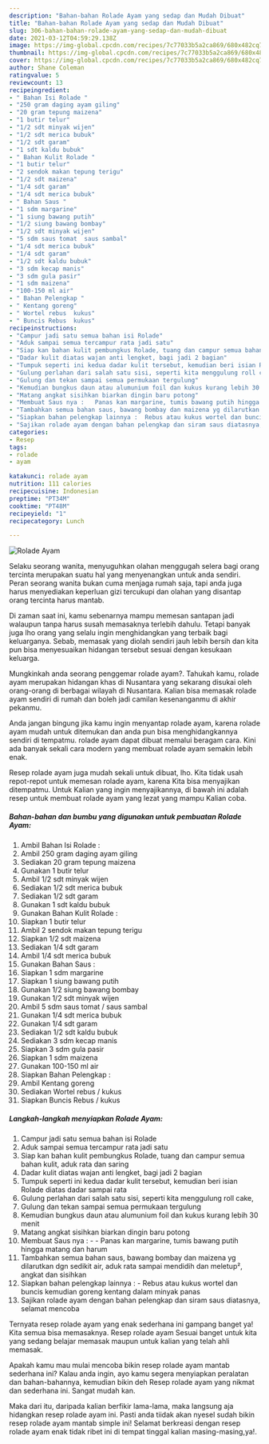 ```yaml
---
description: "Bahan-bahan Rolade Ayam yang sedap dan Mudah Dibuat"
title: "Bahan-bahan Rolade Ayam yang sedap dan Mudah Dibuat"
slug: 306-bahan-bahan-rolade-ayam-yang-sedap-dan-mudah-dibuat
date: 2021-03-12T04:59:29.138Z
image: https://img-global.cpcdn.com/recipes/7c77033b5a2ca869/680x482cq70/rolade-ayam-foto-resep-utama.jpg
thumbnail: https://img-global.cpcdn.com/recipes/7c77033b5a2ca869/680x482cq70/rolade-ayam-foto-resep-utama.jpg
cover: https://img-global.cpcdn.com/recipes/7c77033b5a2ca869/680x482cq70/rolade-ayam-foto-resep-utama.jpg
author: Shane Coleman
ratingvalue: 5
reviewcount: 13
recipeingredient:
- " Bahan Isi Rolade "
- "250 gram daging ayam giling"
- "20 gram tepung maizena"
- "1 butir telur"
- "1/2 sdt minyak wijen"
- "1/2 sdt merica bubuk"
- "1/2 sdt garam"
- "1 sdt kaldu bubuk"
- " Bahan Kulit Rolade "
- "1 butir telur"
- "2 sendok makan tepung terigu"
- "1/2 sdt maizena"
- "1/4 sdt garam"
- "1/4 sdt merica bubuk"
- " Bahan Saus "
- "1 sdm margarine"
- "1 siung bawang putih"
- "1/2 siung bawang bombay"
- "1/2 sdt minyak wijen"
- "5 sdm saus tomat  saus sambal"
- "1/4 sdt merica bubuk"
- "1/4 sdt garam"
- "1/2 sdt kaldu bubuk"
- "3 sdm kecap manis"
- "3 sdm gula pasir"
- "1 sdm maizena"
- "100-150 ml air"
- " Bahan Pelengkap "
- " Kentang goreng"
- " Wortel rebus  kukus"
- " Buncis Rebus  kukus"
recipeinstructions:
- "Campur jadi satu semua bahan isi Rolade"
- "Aduk sampai semua tercampur rata jadi satu"
- "Siap kan bahan kulit pembungkus Rolade, tuang dan campur semua bahan kulit, aduk rata dan saring"
- "Dadar kulit diatas wajan anti lengket, bagi jadi 2 bagian"
- "Tumpuk seperti ini kedua dadar kulit tersebut, kemudian beri isian Rolade diatas dadar sampai rata"
- "Gulung perlahan dari salah satu sisi, seperti kita menggulung roll cake,"
- "Gulung dan tekan sampai semua permukaan tergulung"
- "Kemudian bungkus daun atau alumunium foil dan kukus kurang lebih 30 menit"
- "Matang angkat sisihkan biarkan dingin baru potong"
- "Membuat Saus nya :   Panas kan margarine, tumis bawang putih hingga matang dan harum"
- "Tambahkan semua bahan saus, bawang bombay dan maizena yg dilarutkan dgn sedikit air, aduk rata sampai mendidih dan meletup², angkat dan sisihkan"
- "Siapkan bahan pelengkap lainnya :  Rebus atau kukus wortel dan buncis kemudian goreng kentang dalam minyak panas"
- "Sajikan rolade ayam dengan bahan pelengkap dan siram saus diatasnya, selamat mencoba"
categories:
- Resep
tags:
- rolade
- ayam

katakunci: rolade ayam 
nutrition: 111 calories
recipecuisine: Indonesian
preptime: "PT34M"
cooktime: "PT48M"
recipeyield: "1"
recipecategory: Lunch

---
```



![Rolade Ayam](https://img-global.cpcdn.com/recipes/7c77033b5a2ca869/680x482cq70/rolade-ayam-foto-resep-utama.jpg)

Selaku seorang wanita, menyuguhkan olahan menggugah selera bagi orang tercinta merupakan suatu hal yang menyenangkan untuk anda sendiri. Peran seorang  wanita bukan cuma menjaga rumah saja, tapi anda juga harus menyediakan keperluan gizi tercukupi dan olahan yang disantap orang tercinta harus mantab.

Di zaman  saat ini, kamu sebenarnya mampu memesan santapan jadi walaupun tanpa harus susah memasaknya terlebih dahulu. Tetapi banyak juga lho orang yang selalu ingin menghidangkan yang terbaik bagi keluarganya. Sebab, memasak yang diolah sendiri jauh lebih bersih dan kita pun bisa menyesuaikan hidangan tersebut sesuai dengan kesukaan keluarga. 



Mungkinkah anda seorang penggemar rolade ayam?. Tahukah kamu, rolade ayam merupakan hidangan khas di Nusantara yang sekarang disukai oleh orang-orang di berbagai wilayah di Nusantara. Kalian bisa memasak rolade ayam sendiri di rumah dan boleh jadi camilan kesenanganmu di akhir pekanmu.

Anda jangan bingung jika kamu ingin menyantap rolade ayam, karena rolade ayam mudah untuk ditemukan dan anda pun bisa menghidangkannya sendiri di tempatmu. rolade ayam dapat dibuat memalui beragam cara. Kini ada banyak sekali cara modern yang membuat rolade ayam semakin lebih enak.

Resep rolade ayam juga mudah sekali untuk dibuat, lho. Kita tidak usah repot-repot untuk memesan rolade ayam, karena Kita bisa menyajikan ditempatmu. Untuk Kalian yang ingin menyajikannya, di bawah ini adalah resep untuk membuat rolade ayam yang lezat yang mampu Kalian coba.

<!--inarticleads1-->

##### Bahan-bahan dan bumbu yang digunakan untuk pembuatan Rolade Ayam:

1. Ambil  Bahan Isi Rolade :
1. Ambil 250 gram daging ayam giling
1. Sediakan 20 gram tepung maizena
1. Gunakan 1 butir telur
1. Ambil 1/2 sdt minyak wijen
1. Sediakan 1/2 sdt merica bubuk
1. Sediakan 1/2 sdt garam
1. Gunakan 1 sdt kaldu bubuk
1. Gunakan  Bahan Kulit Rolade :
1. Siapkan 1 butir telur
1. Ambil 2 sendok makan tepung terigu
1. Siapkan 1/2 sdt maizena
1. Sediakan 1/4 sdt garam
1. Ambil 1/4 sdt merica bubuk
1. Gunakan  Bahan Saus :
1. Siapkan 1 sdm margarine
1. Siapkan 1 siung bawang putih
1. Gunakan 1/2 siung bawang bombay
1. Gunakan 1/2 sdt minyak wijen
1. Ambil 5 sdm saus tomat / saus sambal
1. Gunakan 1/4 sdt merica bubuk
1. Gunakan 1/4 sdt garam
1. Sediakan 1/2 sdt kaldu bubuk
1. Sediakan 3 sdm kecap manis
1. Siapkan 3 sdm gula pasir
1. Siapkan 1 sdm maizena
1. Gunakan 100-150 ml air
1. Siapkan  Bahan Pelengkap :
1. Ambil  Kentang goreng
1. Sediakan  Wortel rebus / kukus
1. Siapkan  Buncis Rebus / kukus




<!--inarticleads2-->

##### Langkah-langkah menyiapkan Rolade Ayam:

1. Campur jadi satu semua bahan isi Rolade
1. Aduk sampai semua tercampur rata jadi satu
1. Siap kan bahan kulit pembungkus Rolade, tuang dan campur semua bahan kulit, aduk rata dan saring
1. Dadar kulit diatas wajan anti lengket, bagi jadi 2 bagian
1. Tumpuk seperti ini kedua dadar kulit tersebut, kemudian beri isian Rolade diatas dadar sampai rata
1. Gulung perlahan dari salah satu sisi, seperti kita menggulung roll cake,
1. Gulung dan tekan sampai semua permukaan tergulung
1. Kemudian bungkus daun atau alumunium foil dan kukus kurang lebih 30 menit
1. Matang angkat sisihkan biarkan dingin baru potong
1. Membuat Saus nya :  -  - Panas kan margarine, tumis bawang putih hingga matang dan harum
1. Tambahkan semua bahan saus, bawang bombay dan maizena yg dilarutkan dgn sedikit air, aduk rata sampai mendidih dan meletup², angkat dan sisihkan
1. Siapkan bahan pelengkap lainnya :  - Rebus atau kukus wortel dan buncis kemudian goreng kentang dalam minyak panas
1. Sajikan rolade ayam dengan bahan pelengkap dan siram saus diatasnya, selamat mencoba




Ternyata resep rolade ayam yang enak sederhana ini gampang banget ya! Kita semua bisa memasaknya. Resep rolade ayam Sesuai banget untuk kita yang sedang belajar memasak maupun untuk kalian yang telah ahli memasak.

Apakah kamu mau mulai mencoba bikin resep rolade ayam mantab sederhana ini? Kalau anda ingin, ayo kamu segera menyiapkan peralatan dan bahan-bahannya, kemudian bikin deh Resep rolade ayam yang nikmat dan sederhana ini. Sangat mudah kan. 

Maka dari itu, daripada kalian berfikir lama-lama, maka langsung aja hidangkan resep rolade ayam ini. Pasti anda tiidak akan nyesel sudah bikin resep rolade ayam mantab simple ini! Selamat berkreasi dengan resep rolade ayam enak tidak ribet ini di tempat tinggal kalian masing-masing,ya!.

